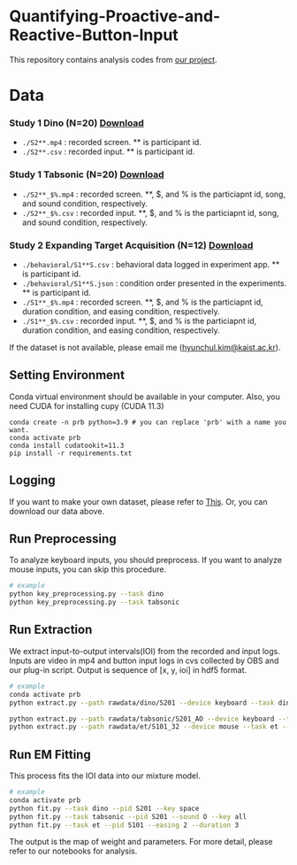 # Quantifying-Proactive-and-Reactive-Button-Input

This repository contains analysis codes from [our project](https://dl.acm.org/doi/10.1145/3491102.3501913).


# Data
### Study 1 Dino (N=20) [Download](https://www.dropbox.com/sh/c2n7paqg7s4n0tw/AACho-njrUw7dn0IM0WkliAGa?dl=0)  
- `./S2**.mp4` : recorded screen. ** is participant id.
- `./S2**.csv` : recorded input. ** is participant id.  

### Study 1 Tabsonic (N=20) [Download](https://www.dropbox.com/sh/n2tz5e8mu2oocpr/AAAz5lk4Yj43FK3UCd-Q0OtWa?dl=0) 
- `./S2**_$%.mp4` : recorded screen. **, $, and % is the particiapnt id, song, and sound condition, respectively.
- `./S2**_$%.csv` : recorded input. **, $, and % is the particiapnt id, song, and sound condition, respectively.

### Study 2 Expanding Target Acquisition (N=12) [Download](https://www.dropbox.com/sh/lbmd5sq4kkn5ac2/AADtRqp7DZvwUb0W3hJuMbZta?dl=0)
- `./behavioral/S1**S.csv` : behavioral data logged in experiment app. ** is participant id.
- `./behavioral/S1**S.json` : condition order presented in the experiments. ** is participant id.
- `./S1**_$%.mp4` : recorded screen. **, $, and % is the particiapnt id, duration condition, and easing condition, respectively.
- `./S1**_$%.csv` : recorded input. **, $, and % is  the particiapnt id, duration condition, and easing condition, respectively.

If the dataset is not available, please email me (hyunchul.kim@kaist.ac.kr).



## Setting Environment

Conda virtual environment should be available in your computer.
Also, you need CUDA for installing cupy (CUDA 11.3)

```
conda create -n prb python=3.9 # you can replace 'prb' with a name you want.
conda activate prb
conda install cudatookit=11.3
pip install -r requirements.txt
```


## Logging
If you want to make your own dataset, please refer to [This](https://github.com/hynchl/obs-input-logger). Or, you can download our data above.


## Run Preprocessing
To analyze keyboard inputs, you should preprocess. If you want to analyze mouse inputs, you can skip this procedure.

```bash
# example
python key_preprocessing.py --task dino
python key_preprocessing.py --task tabsonic
```


## Run Extraction
We extract input-to-output intervals(IOI) from the recorded and input logs. Inputs are video in mp4 and button input logs in cvs collected by OBS and our plug-in script. Output is sequence of [x, y, ioi] in hdf5 format. 

```bash
# example
conda activate prb
python extract.py --path rawdata/dino/S201 --device keyboard --task dino --divider 32 --keys space --chunk 15000

python extract.py --path rawdata/tabsonic/S201_AO --device keyboard --task tabsonic --keys all --chunk 15000 
python extract.py --path rawdata/et/S101_32 --device mouse --task et --divider 32 --chunk 500 --relative True

```


## Run EM Fitting
This process fits the IOI data into our mixture model. 

```bash
# example
conda activate prb
python fit.py --task dino --pid S201 --key space
python fit.py --task tabsonic --pid S201 --sound O --key all
python fit.py --task et --pid S101 --easing 2 --duration 3
```

The output is the map of weight and parameters. For more detail, please refer to our notebooks for analysis.




